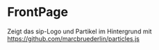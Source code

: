 # FrontPage

Zeigt das sip-Logo und Partikel im Hintergrund mit https://github.com/marcbruederlin/particles.js

